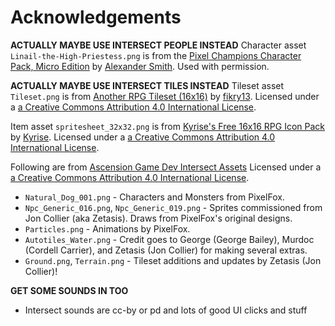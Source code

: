# Acknowledgements

**ACTUALLY MAYBE USE INTERSECT PEOPLE INSTEAD**
Character asset `Linail-the-High-Priestess.png` is from the [Pixel Champions Character Pack, Micro Edition](https://alexdraws.itch.io/pixel-champions) by [Alexander Smith](https://alexsmithdesign.com/). Used with permission.

**ACTUALLY MAYBE USE INTERSECT TILES INSTEAD**
Tileset asset `Tileset.png` is from [Another RPG Tileset (16x16)](https://fikry13.itch.io/another-rpg-tileset) by [fikry13](https://fikry13.itch.io/). Licensed under a [ a Creative Commons Attribution 4.0 International License](https://creativecommons.org/licenses/by/4.0/).

Item asset `spritesheet_32x32.png` is from [Kyrise's Free 16x16 RPG Icon Pack](https://kyrise.itch.io/kyrises-free-16x16-rpg-icon-pack) by [Kyrise](https://kyrise.itch.io/).
Licensed under a [ a Creative Commons Attribution 4.0 International License](https://creativecommons.org/licenses/by/4.0/).

Following are from [Ascension Game Dev Intersect Assets](https://github.com/AscensionGameDev/Intersect-Assets) Licensed under a [ a Creative Commons Attribution 4.0 International License](https://creativecommons.org/licenses/by/4.0/). 
* `Natural_Dog_001.png` - Characters and Monsters from PixelFox. 
* `Npc_Generic_016.png`, `Npc_Generic_019.png` - Sprites commissioned from Jon Collier (aka Zetasis). Draws from PixelFox's original designs.
* `Particles.png` - Animations by PixelFox. 
* `Autotiles_Water.png` - Credit goes to George (George Bailey), Murdoc (Cordell Carrier), and Zetasis (Jon Collier) for making several extras.
* `Ground.png`, `Terrain.png` - Tileset additions and updates by Zetasis (Jon Collier)!

**GET SOME SOUNDS IN TOO**
* Intersect sounds are cc-by or pd and lots of good UI clicks and stuff